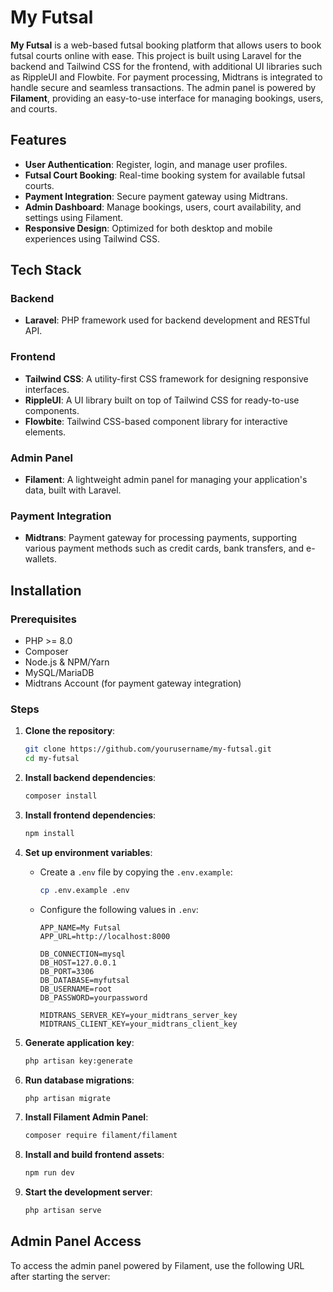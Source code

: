 # My Futsal

**My Futsal** is a web-based futsal booking platform that allows users to book futsal courts online with ease. This project is built using Laravel for the backend and Tailwind CSS for the frontend, with additional UI libraries such as RippleUI and Flowbite. For payment processing, Midtrans is integrated to handle secure and seamless transactions. The admin panel is powered by **Filament**, providing an easy-to-use interface for managing bookings, users, and courts.

## Features

- **User Authentication**: Register, login, and manage user profiles.
- **Futsal Court Booking**: Real-time booking system for available futsal courts.
- **Payment Integration**: Secure payment gateway using Midtrans.
- **Admin Dashboard**: Manage bookings, users, court availability, and settings using Filament.
- **Responsive Design**: Optimized for both desktop and mobile experiences using Tailwind CSS.

## Tech Stack

### Backend
- **Laravel**: PHP framework used for backend development and RESTful API.

### Frontend
- **Tailwind CSS**: A utility-first CSS framework for designing responsive interfaces.
- **RippleUI**: A UI library built on top of Tailwind CSS for ready-to-use components.
- **Flowbite**: Tailwind CSS-based component library for interactive elements.

### Admin Panel
- **Filament**: A lightweight admin panel for managing your application's data, built with Laravel.

### Payment Integration
- **Midtrans**: Payment gateway for processing payments, supporting various payment methods such as credit cards, bank transfers, and e-wallets.

## Installation

### Prerequisites

- PHP >= 8.0
- Composer
- Node.js & NPM/Yarn
- MySQL/MariaDB
- Midtrans Account (for payment gateway integration)

### Steps

1. **Clone the repository**:
    ```bash
    git clone https://github.com/yourusername/my-futsal.git
    cd my-futsal
    ```

2. **Install backend dependencies**:
    ```bash
    composer install
    ```

3. **Install frontend dependencies**:
    ```bash
    npm install
    ```

4. **Set up environment variables**:
    - Create a `.env` file by copying the `.env.example`:
      ```bash
      cp .env.example .env
      ```
    - Configure the following values in `.env`:

      ```env
      APP_NAME=My Futsal
      APP_URL=http://localhost:8000

      DB_CONNECTION=mysql
      DB_HOST=127.0.0.1
      DB_PORT=3306
      DB_DATABASE=myfutsal
      DB_USERNAME=root
      DB_PASSWORD=yourpassword

      MIDTRANS_SERVER_KEY=your_midtrans_server_key
      MIDTRANS_CLIENT_KEY=your_midtrans_client_key
      ```

5. **Generate application key**:
    ```bash
    php artisan key:generate
    ```

6. **Run database migrations**:
    ```bash
    php artisan migrate
    ```

7. **Install Filament Admin Panel**:
    ```bash
    composer require filament/filament
    ```

8. **Install and build frontend assets**:
    ```bash
    npm run dev
    ```

9. **Start the development server**:
    ```bash
    php artisan serve
    ```

## Admin Panel Access

To access the admin panel powered by Filament, use the following URL after starting the server:

